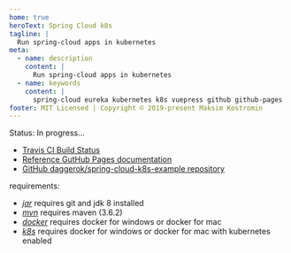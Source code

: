 ```yaml
---
home: true
heroText: Spring Cloud k8s
tagline: |
  Run spring-cloud apps in kubernetes
meta:
  - name: description
    content: |
      Run spring-cloud apps in kubernetes
  - name: keywords
    content: |
      spring-cloud eureka kubernetes k8s vuepress github github-pages
footer: MIT Licensed | Copyright © 2019-present Maksim Kostromin
---
```


Status: In progress...

* [Travis CI Build Status](https://travis-ci.org/daggerok/spring-cloud-k8s-example)
* [Reference GutHub Pages documentation](https://daggerok.github.io/spring-cloud-k8s-example/)
* [GitHub daggerok/spring-cloud-k8s-example repository](https://github.com/daggerok/spring-cloud-k8s-example/)

requirements:

* [_jar_](./jar/README.md) requires git and jdk 8 installed
* [_mvn_](./mvn/README.md) requires maven (3.6.2)
* [_docker_](./docker/README.md) requires docker for windows or docker for mac
* [_k8s_](./k8s/README.md) requires docker for windows or docker for mac with kubernetes enabled
